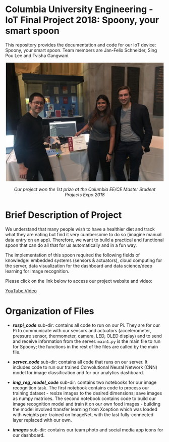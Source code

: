 # Columbia University Engineering - IoT Final Project 2018: Spoony, your smart spoon

This repository provides the documentation and code for our IoT device:  Spoony, your smart spoon. Team members are Jan-Felix Schneider, Sing Pou Lee and Tvisha Gangwani.

<p align="center"> 
<img src="images/prize.jpeg" alt="drawing" width="500"/>
</p>
<p align="center"><i>Our project won the 1st prize at the Columbia EE/CE Master Student Projects Expo 2018</i></p> 

# Brief Description of Project
We understand that many people wish to have a healthier diet and track what they are eating but find it very cumbersome to do so (imagine manual data entry on an app). Therefore, we want to build a practical and functional spoon that can do all that for us automatically and in a fun way. 

The implementation of this spoon required the following fields of knowledge: embedded systems (sensors & actuators), cloud computing for the server, data visualization for the dashboard and data science/deep learning for image recognition.  

Please click on the link below to access our project website and video:

<a href = "https://www.youtube.com/watch?v=E_3mwVcQvrg&feature=youtu.be"> YouTube Video </a>


# Organization of Files

* *__raspi_code__* sub-dir: contains all code to run on our Pi. They are for our Pi to communicate with our sensors and actuators (accelerometer, pressure sensor, thermometer, camera, LED, OLED display) and to send and receive information from the server. `main1.py` is the main file to run for Spoony; the functions in the rest of the files are called by the main file.  

* *__server_code__* sub-dir: contains all code that runs on our server. It includes code to run our trained Convolutional Neural Network (CNN) model for image classification and for our analytics dashboard.

* *__img_reg_model_code__* sub-dir: contains two notebooks for our image recognition task. The first notebook contains code to process our training dataset - resize images to the desired dimensions; save images as numpy matrices. The second notebook contains code to build our image recognition model and train it on our own food images - building the model involved transfer learning from Xception which was loaded with weights pre-trained on ImageNet, with the last fully-connected layer replaced with our own.

* *__images__* sub-dir: contains our team photo and social media app icons for our dashboard.
